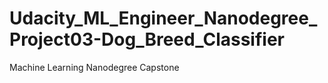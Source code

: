 # Udacity_ML_Engineer_Nanodegree_Project03-Dog_Breed_Classifier
Machine Learning Nanodegree Capstone
